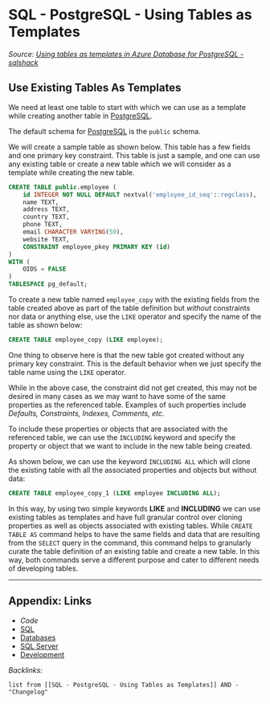 # SQL - PostgreSQL - Using Tables as Templates

*Source: [Using tables as templates in Azure Database for PostgreSQL - sqlshack](https://www.sqlshack.com/using-tables-as-templates-in-azure-database-for-postgresql/)*

## Use Existing Tables As Templates

We need at least one table to start with which we can use as a template while creating another table in [PostgreSQL](../../../../3-Resources/Tools/Developer%20Tools/Data%20Stack/Databases/PostgreSQL.md). 

The default schema for [PostgreSQL](../../../../3-Resources/Tools/Developer%20Tools/Data%20Stack/Databases/PostgreSQL.md) is the `public` schema. 

We will create a sample table as shown below. This table has a few fields and one primary key constraint. This table is just a sample, and one can use any existing table or create a new table which we will consider as a template while creating the new table.

````SQL
CREATE TABLE public.employee (
    id INTEGER NOT NULL DEFAULT nextval('employee_id_seq'::regclass),
    name TEXT,
    address TEXT,
    country TEXT,
    phone TEXT,
    email CHARACTER VARYING(50),
    website TEXT,
    CONSTRAINT employee_pkey PRIMARY KEY (id)
)
WITH (
    OIDS = FALSE
)
TABLESPACE pg_default;
````

To create a new table named `employee_copy` with the existing fields from the table created above as part of the table definition but *without* constraints nor data or anything else, use the `LIKE` operator and specify the name of the table as shown below:

````SQL
CREATE TABLE employee_copy (LIKE employee);
````

One thing to observe here is that the new table got created without any primary key constraint. This is the default behavior when we just specify the table name using the `LIKE` operator.

While in the above case, the constraint did not get created, this may not be desired in many cases as we may want to have some of the same properties as the referenced table. Examples of such properties include *Defaults, Constraints, Indexes, Comments, etc*. 

To include these properties or objects that are associated with the referenced table, we can use the `INCLUDING` keyword and specify the property or object that we want to include in the new table being created. 

As shown below, we can use the keyword `INCLUDING ALL` which will clone the existing table with all the associated properties and objects but without data:

````SQL
CREATE TABLE employee_copy_1 (LIKE employee INCLUDING ALL);
````

In this way, by using two simple keywords **LIKE** and **INCLUDING** we can use existing tables as templates and have full granular control over cloning properties as well as objects associated with existing tables. While `CREATE TABLE AS` command helps to have the same fields and data that are resulting from the `SELECT` query in the command, this command helps to granularly curate the table definition of an existing table and create a new table. In this way, both commands serve a different purpose and cater to different needs of developing tables.

---

## Appendix: Links

* *Code*
* [SQL](../../../../3-Resources/Tools/Developer%20Tools/Data%20Stack/Procedural%20Languages/SQL.md)
* [Databases](../../../MOCs/Databases.md)
* [SQL Server](../../../../3-Resources/Tools/Developer%20Tools/Data%20Stack/Databases/SQL%20Server.md)
* [Development](../../../MOCs/Development.md)

*Backlinks:*

````dataview
list from [[SQL - PostgreSQL - Using Tables as Templates]] AND -"Changelog"
````
